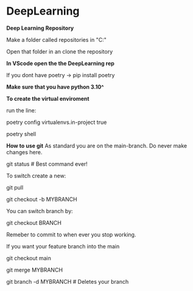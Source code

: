 # DeepLearning
**Deep Learning Repository**

Make a folder called repositories in "C:\"

Open that folder in an clone the repository


**In VScode open the the DeepLearning rep**

If you dont have poetry -> pip install poetry

**Make sure that you have python 3.10^**


**To create the virtual enviroment**

run the line:

poetry config virtualenvs.in-project true

poetry shell

**How to use git**
As standard you are on the main-branch. Do never make changes here.

git status # Best command ever!

To switch create a new:

git pull

git checkout -b MYBRANCH

You can switch branch by:

git checkout BRANCH

Remeber to commit to when ever you stop working.

If you want your feature branch into the main

git checkout main

git merge MYBRANCH

git branch -d MYBRANCH  # Deletes your branch

